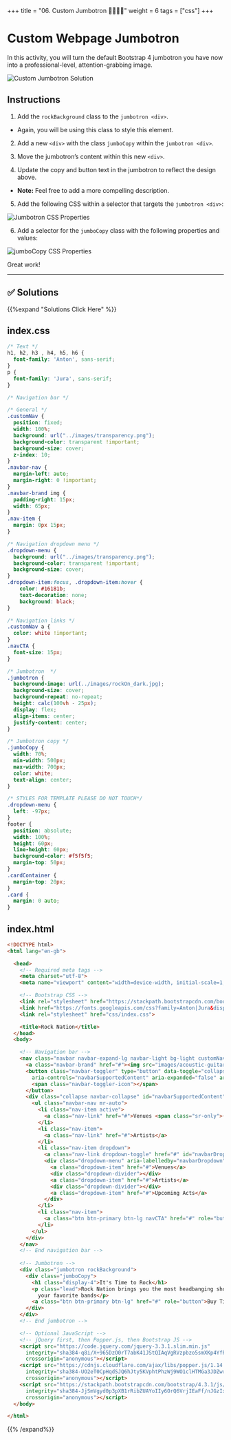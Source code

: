 +++
title = "06. Custom Jumbotron 👩‍🎓👨‍🎓"
weight = 6
tags = ["css"] 
+++

# Custom Webpage Jumbotron

In this activity, you will turn the default Bootstrap 4 jumbotron you have now into a professional-level, attention-grabbing image.  

  ![Custom Jumbotron Solution](../images/custom-jumbotron-solution.png)

## Instructions

1. Add the `rockBackground` class to the `jumbotron <div>`.
- Again, you will be using this class to style this element.

2. Add a new `<div>` with the class `jumboCopy` within the `jumbotron <div>`.

3. Move the jumbotron’s content within this new `<div>`.

4. Update the copy and button text in the jumbotron to reflect the design above. 
- **Note:** Feel free to add a more compelling description.

5. Add the following CSS within a selector that targets the `jumbotron <div>`:

  ![Jumbotron CSS Properties](../images/jumbotron-css-properties.png)

6. Add a selector for the `jumboCopy` class with the following properties and values:

  ![jumboCopy CSS Properties](../images/jumboCopy-css-properties.png)

Great work!

---

## ✅ Solutions 
{{%expand "Solutions Click Here" %}}
## index.css
```css
/* Text */
h1, h2, h3 , h4, h5, h6 {
  font-family: 'Anton', sans-serif;
}
p {
  font-family: 'Jura', sans-serif;
}

/* Navigation bar */

/* General */
.customNav {
  position: fixed;
  width: 100%;
  background: url("../images/transparency.png");
  background-color: transparent !important;
  background-size: cover;
  z-index: 10;
}
.navbar-nav {
  margin-left: auto;
  margin-right: 0 !important;
}
.navbar-brand img {
  padding-right: 15px;
  width: 65px;
}
.nav-item {
  margin: 0px 15px;
}

/* Navigation dropdown menu */
.dropdown-menu {
  background: url("../images/transparency.png");
  background-color: transparent !important;
  background-size: cover;
}
.dropdown-item:focus, .dropdown-item:hover {
    color: #16181b;
    text-decoration: none;
    background: black;
}

/* Navigation links */
.customNav a {
  color: white !important;
}
.navCTA {
  font-size: 15px;
}

/* Jumbotron  */
.jumbotron {
  background-image: url(../images/rockOn_dark.jpg);
  background-size: cover;
  background-repeat: no-repeat;
  height: calc(100vh - 25px);
  display: flex;
  align-items: center;
  justify-content: center;
}

/* Jumbotron copy */
.jumboCopy {
  width: 70%;
  min-width: 500px;
  max-width: 700px;
  color: white;
  text-align: center;
}

/* STYLES FOR TEMPLATE PLEASE DO NOT TOUCH*/
.dropdown-menu {
  left: -97px;
}
footer {
  position: absolute;
  width: 100%;
  height: 60px;
  line-height: 60px;
  background-color: #f5f5f5;
  margin-top: 50px;
}
.cardContainer {
  margin-top: 20px;
}
.card {
  margin: 0 auto;
}
```

## index.html
```html
<!DOCTYPE html>
<html lang="en-gb">

  <head>
    <!-- Required meta tags -->
    <meta charset="utf-8">
    <meta name="viewport" content="width=device-width, initial-scale=1, shrink-to-fit=no">

    <!-- Bootstrap CSS -->
    <link rel="stylesheet" href="https://stackpath.bootstrapcdn.com/bootstrap/4.3.1/css/bootstrap.min.css" integrity="sha384-ggOyR0iXCbMQv3Xipma34MD+dH/1fQ784/j6cY/iJTQUOhcWr7x9JvoRxT2MZw1T" crossorigin="anonymous">
    <link href="https://fonts.googleapis.com/css?family=Anton|Jura&display=swap" rel="stylesheet">
    <link rel="stylesheet" href="css/index.css">

    <title>Rock Nation</title>
  </head>
  <body>

    <!-- Navigation bar -->
    <nav class="navbar navbar-expand-lg navbar-light bg-light customNav">
      <a class="navbar-brand" href="#"><img src="images/acoustic-guitar.png">Rock Nation</a>
      <button class="navbar-toggler" type="button" data-toggle="collapse" data-target="#navbarSupportedContent"
        aria-controls="navbarSupportedContent" aria-expanded="false" aria-label="Toggle navigation">
        <span class="navbar-toggler-icon"></span>
      </button>
      <div class="collapse navbar-collapse" id="navbarSupportedContent">
        <ul class="navbar-nav mr-auto">
          <li class="nav-item active">
            <a class="nav-link" href="#">Venues <span class="sr-only">(current)</span></a>
          </li>
          <li class="nav-item">
            <a class="nav-link" href="#">Artists</a>
          </li>
          <li class="nav-item dropdown">
            <a class="nav-link dropdown-toggle" href="#" id="navbarDropdown" role="button" data-toggle="dropdown" aria-haspopup="true" aria-expanded="false">Near you</a>
            <div class="dropdown-menu" aria-labelledby="navbarDropdown">
              <a class="dropdown-item" href="#">Venues</a>
              <div class="dropdown-divider"></div>
              <a class="dropdown-item" href="#">Artists</a>
              <div class="dropdown-divider"></div>
              <a class="dropdown-item" href="#">Upcoming Acts</a>
            </div>
          </li>
          <li class="nav-item">
            <a class="btn btn-primary btn-lg navCTA" href="#" role="button">Buy Tickets</a>
          </li>
        </ul>
      </div>
    </nav>
    <!-- End navigation bar -->
     
    <!-- Jumbotron -->
    <div class="jumbotron rockBackground">
      <div class="jumboCopy">
        <h1 class="display-4">It's Time to Rock</h1>
        <p class="lead">Rock Nation brings you the most headbanging shows on the planet. Click below to find tickets for
          your favorite bands</p>
        <a class="btn btn-primary btn-lg" href="#" role="button">Buy Tickets</a>
      </div>
    </div>
    <!-- End jumbotron -->

    <!-- Optional JavaScript -->
    <!-- jQuery first, then Popper.js, then Bootstrap JS -->
    <script src="https://code.jquery.com/jquery-3.3.1.slim.min.js"
      integrity="sha384-q8i/X+965DzO0rT7abK41JStQIAqVgRVzpbzo5smXKp4YfRvH+8abtTE1Pi6jizo"
      crossorigin="anonymous"></script>
    <script src="https://cdnjs.cloudflare.com/ajax/libs/popper.js/1.14.7/umd/popper.min.js"
      integrity="sha384-UO2eT0CpHqdSJQ6hJty5KVphtPhzWj9WO1clHTMGa3JDZwrnQq4sF86dIHNDz0W1"
      crossorigin="anonymous"></script>
    <script src="https://stackpath.bootstrapcdn.com/bootstrap/4.3.1/js/bootstrap.min.js"
      integrity="sha384-JjSmVgyd0p3pXB1rRibZUAYoIIy6OrQ6VrjIEaFf/nJGzIxFDsf4x0xIM+B07jRM"
      crossorigin="anonymous"></script>
  </body>

</html>
```
{{% /expand%}}